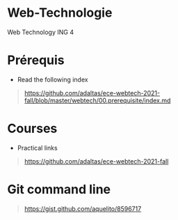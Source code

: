 # Web-Technologie
Web Technology ING 4

# Prérequis
- Read the following index
> https://github.com/adaltas/ece-webtech-2021-fall/blob/master/webtech/00.prerequisite/index.md

# Courses
- Practical links
> https://github.com/adaltas/ece-webtech-2021-fall

# Git command line
> https://gist.github.com/aquelito/8596717
